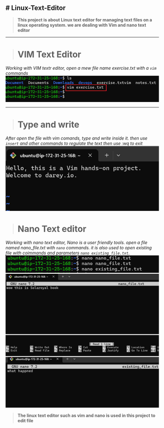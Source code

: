 **# Linux-Text-Editor**
---

>**This project is about Linux text editor for managing text files on a linux operating system. we are dealing with Vim and nano text editor**

----
># **VIM Text Editor**

_Working with VIM textr editor, open a mew file name exercise.txt with a `vim` commands_
![vim editor page](./img/1.0%20vim.jpg)

-----
># **Type and write**

_After open the file with vim comands, type and write inside it. then use `insert` and other commands to regulate the text then use :wq to exit_
![write  and save](./img/1.%20vim.jpg)


># **Nano Text editor**

_Working with nano text editor, Nano is a user friendly tools. open a file named nano_file.txt with `nano` commands. it is also used to open existing file with coimmands and parameters `nano existing_file.txt`._
![Nano file](./img/nano.jpg)
![Nano editor](./img/2.%20nano.jpg)
![second down](./img/3.%20nano.jpg)
![Nano edit text](./img/4.%20ex.jpg)


>**The linux text editor such as vim and nano is used in this project to edit file**